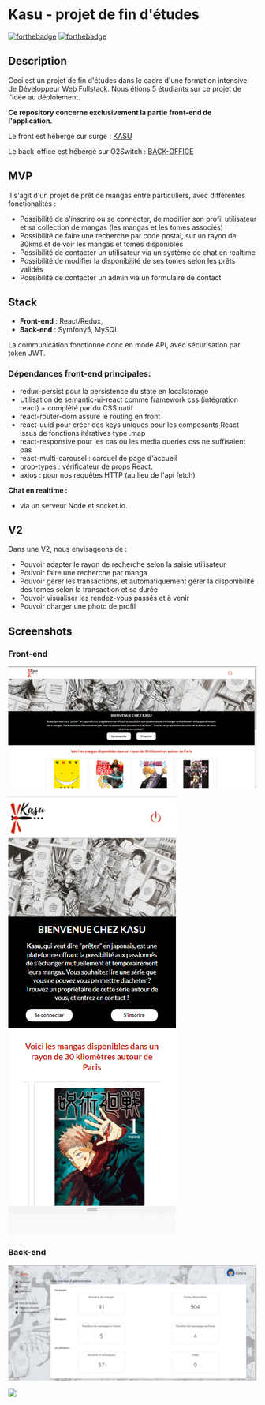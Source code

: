 # Kasu - projet de fin d'études
[![forthebadge](https://forthebadge.com/images/badges/built-with-love.svg)](https://forthebadge.com)  [![forthebadge](https://img.shields.io/badge/React-000000?style=for-the-badge&logo=React&logoColor=white)](http://forthebadge.com)

## Description
Ceci est un projet de fin d'études dans le cadre d'une formation intensive de Développeur Web Fullstack.
Nous étions 5 étudiants sur ce projet de l'idée au déploiement.


**Ce repository concerne exclusivement la partie front-end de l'application.**

Le front est hébergé sur surge : [KASU](https://kasu.surge.sh)

Le back-office est hébergé sur O2Switch : [BACK-OFFICE](https://admin.kasu.laetitia-dev.com)

## MVP

Il s'agit d'un projet de prêt de mangas entre particuliers, avec différentes fonctionalités :

- Possibilité de s'inscrire ou se connecter, de modifier son profil utilisateur et sa collection de mangas (les mangas et les tomes associés)
- Possibilité de faire une recherche par code postal, sur un rayon de 30kms et de voir les mangas et tomes disponibles
- Possibilité de contacter un utilisateur via un système de chat en realtime
- Possibilité de modifier la disponibilité de ses tomes selon les prêts validés
- Possibilité de contacter un admin via un formulaire de contact


## Stack
- **Front-end** : React/Redux,
- **Back-end** : Symfony5, MySQL

La communication fonctionne donc en mode API, avec sécurisation par token JWT. 

### Dépendances front-end principales:

- redux-persist pour la persistence du state en localstorage
- Utilisation de semantic-ui-react comme framework css (intégration react) + complété par du CSS natif
- react-router-dom assure le routing en front
- react-uuid pour créer des keys uniques pour les composants React issus de fonctions itératives type .map
- react-responsive pour les cas où les media queries css ne suffisaient pas
- react-multi-carousel : carouel de page d'accueil
- prop-types : vérificateur de props React.
- axios : pour nos requêtes HTTP (au lieu de l'api fetch)

**Chat en realtime :**
- via un serveur Node et socket.io.

## V2
Dans une V2, nous envisageons de :
- Pouvoir adapter le rayon de recherche selon la saisie utilisateur
- Pouvoir faire une recherche par manga
- Pouvoir gérer les transactions, et automatiquement gérer la disponibilité des tomes selon la transaction et sa durée
- Pouvoir visualiser les rendez-vous passés et à venir
- Pouvoir charger une photo de profil




## Screenshots

### Front-end

![](src/assets/images/front-desktop.png)

![](src/assets/images/front-mobile.png)


### Back-end

![](src/assets/images/back-office-desktop.png)

![](src/assets/images/back-office-2-desktop.png)